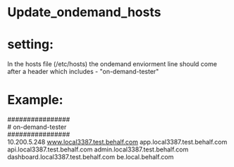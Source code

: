 # Update_ondemand_hosts

# setting:
In the hosts file (/etc/hosts) the ondemand enviorment line should come after a header which includes - "on-demand-tester"
# Example:
\################<br/>
\# on-demand-tester<br/> 
\################<br/>
10.200.5.248 www.local3387.test.behalf.com app.local3387.test.behalf.com api.local3387.test.behalf.com admin.local3387.test.behalf.com dashboard.local3387.test.behalf.com be.local.behalf.com<br/>
